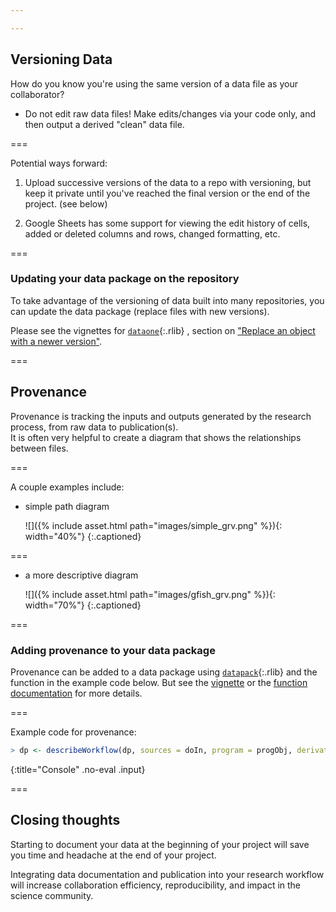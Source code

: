 ```yaml
---

---
```

  
## Versioning Data

How do you know you're using the same version of a data file as your collaborator?

 - Do not edit raw data files!  Make edits/changes via your code only, and then output a derived "clean" data file. 

===

Potential ways forward: 

1. Upload successive versions of the data to a repo with versioning, but keep it private until you've reached the final version or the end of the project.  (see below)

2. Google Sheets has some support for viewing the edit history of cells, added or deleted columns and rows, changed formatting, etc.  

===

### Updating your data package on the repository

To take advantage of the versioning of data built into many repositories, you can update the data package (replace files with new versions).  

Please see the vignettes for [`dataone`](){:.rlib} , section on ["Replace an object with a newer version"](https://github.com/DataONEorg/rdataone/blob/master/vignettes/v06-update-package.Rmd).

===

## Provenance

Provenance is tracking the inputs and outputs generated by the research process, from raw data to publication(s).  
It is often very helpful to create a diagram that shows the relationships between files.  

===

A couple examples include: 

 - simple path diagram  
 
   ![]({% include asset.html path="images/simple_grv.png" %}){: width="40%"}
   {:.captioned}

===

 - a more descriptive diagram  
 
   ![]({% include asset.html path="images/gfish_grv.png" %}){: width="70%"}
   {:.captioned}

===

### Adding provenance to your data package

Provenance can be added to a data package using [`datapack`](){:.rlib} and the function in the example code below.  But see the [vignette](https://github.com/ropensci/datapack/blob/master/vignettes/datapack-overview.Rmd) or the [function documentation](https://docs.ropensci.org/datapack/reference/describeWorkflow.html) for more details.  

===

Example code for provenance:



~~~r
> dp <- describeWorkflow(dp, sources = doIn, program = progObj, derivations = doOut)
~~~
{:title="Console" .no-eval .input}


===

## Closing thoughts

Starting to document your data at the beginning of your project will save you time and headache at the end of your project.

Integrating data documentation and publication into your research workflow will increase collaboration efficiency, reproducibility, and impact in the science community.  












